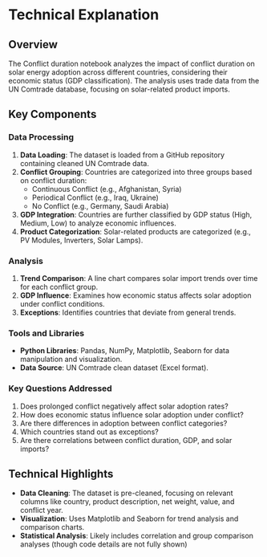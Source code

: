 # Technical Explanation

## Overview

The Conflict duration  notebook analyzes the impact of conflict duration on
solar energy adoption across different countries, considering their economic
 status (GDP classification). The analysis uses trade data from the UN Comtrade
  database, focusing on solar-related product imports.

## Key Components

### Data Processing

1. **Data Loading**: The dataset is loaded from a GitHub repository containing
    cleaned UN Comtrade data.
2. **Conflict Grouping**: Countries are categorized into three groups based on
    conflict duration:
   - Continuous Conflict (e.g., Afghanistan, Syria)
   - Periodical Conflict (e.g., Iraq, Ukraine)
   - No Conflict (e.g., Germany, Saudi Arabia)
3. **GDP Integration**: Countries are further classified by GDP status
    (High, Medium, Low) to analyze economic influences.
4. **Product Categorization**: Solar-related products are categorized
    (e.g., PV Modules, Inverters, Solar Lamps).

### Analysis

1. **Trend Comparison**: A line chart compares solar import trends over time
    for each conflict group.
2. **GDP Influence**: Examines how economic status affects solar adoption under
    conflict conditions.
3. **Exceptions**: Identifies countries that deviate from general trends.

### Tools and Libraries

- **Python Libraries**: Pandas, NumPy, Matplotlib, Seaborn for data manipulation
   and visualization.
- **Data Source**: UN Comtrade clean dataset (Excel format).

### Key Questions Addressed

1. Does prolonged conflict negatively affect solar adoption rates?
2. How does economic status influence solar adoption under conflict?
3. Are there differences in adoption between conflict categories?
4. Which countries stand out as exceptions?
5. Are there correlations between conflict duration, GDP, and solar imports?

## Technical Highlights

- **Data Cleaning**: The dataset is pre-cleaned, focusing on relevant columns
   like country, product description, net weight, value, and conflict year.
- **Visualization**: Uses Matplotlib and Seaborn for trend analysis and
   comparison charts.
- **Statistical Analysis**: Likely includes correlation and group comparison
analyses (though code details are not fully shown)
